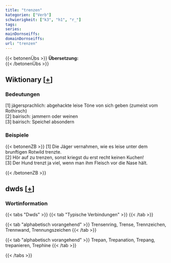 ```yaml
---
title: "trenzen"
kategorien: ["Verb"]
schwierigkeit: ["k3", "h1", "r_"]
tags:
series:
mainDornseiffs:
domainDornseiffs:
url: "trenzen"
---
```


{{< betonenÜbs >}}
**Übersetzung:**  
{{< /betonenÜbs >}}

## Wiktionary [[+](https://de.wiktionary.org/wiki/trenzen)]

### Bedeutungen
[1] jägersprachlich: abgehackte leise Töne von sich geben (zumeist vom Rothirsch)  
[2] bairisch: jammern oder weinen  
[3] bairisch: Speichel absondern  

### Beispiele
{{< betonenZB >}}
[1] Die Jäger vernahmen, wie es leise unter dem brunftigen Rotwild trenzte.  
[2] Hör auf zu trenzen, sonst kriegst du erst recht keinen Kuchen!  
[3] Der Hund trenzt ja viel, wenn man ihm Fleisch vor die Nase hält.  

{{< /betonenZB >}}


## dwds [[+](https://www.dwds.de/wb/trenzen)]

### Wortinformation
{{< tabs "Dwds" >}}
{{< tab "Typische Verbindungen" >}}
{{< /tab >}}

{{< tab "alphabetisch vorangehend" >}}
Trensenring, Trense, Trennzeichen, Trennwand, Trennungszeichen
{{< /tab >}}

{{< tab "alphabetisch vorangehend" >}}
Trepan, Trepanation, Trepang, trepanieren, Trephine
{{< /tab >}}

{{< /tabs >}}

